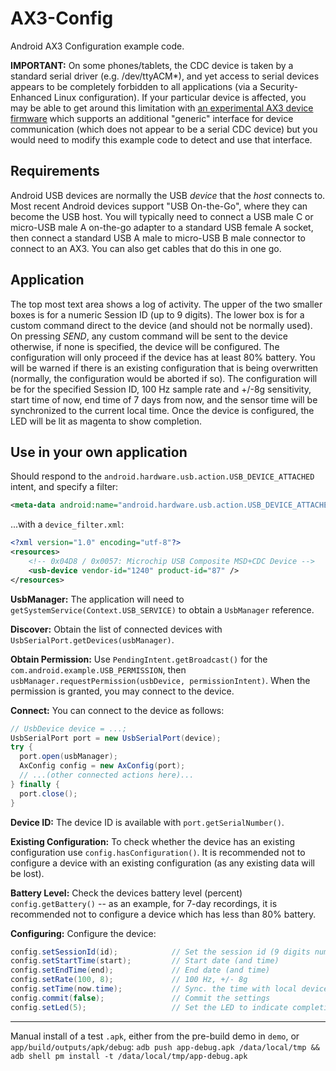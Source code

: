 # AX3-Config

Android AX3 Configuration example code.

**IMPORTANT:** On some phones/tablets, the CDC device is taken by a standard serial driver (e.g. /dev/ttyACM*), and yet access to serial devices appears to be completely forbidden to all applications (via a Security-Enhanced Linux configuration). If your particular device is affected, you may be able to get around this limitation with [an experimental AX3 device firmware](https://github.com/digitalinteraction/openmovement-axconfig/blob/master/README.md#how-it-communicates) which supports an additional "generic" interface for device communication (which does not appear to be a serial CDC device) but you would need to modify this example code to detect and use that interface.


## Requirements

Android USB devices are normally the USB *device* that the *host* connects to. 
Most recent Android devices support "USB On-the-Go", where they can become the USB host. 
You will typically need to connect a USB male C or micro-USB male A on-the-go adapter to a standard USB female A socket, then connect a standard USB A male to micro-USB B male connector to connect to an AX3.
You can also get cables that do this in one go.


## Application

The top most text area shows a log of activity. 
The upper of the two smaller boxes is for a numeric Session ID (up to 9 digits).
The lower box is for a custom command direct to the device (and should not be normally used).
On pressing *SEND*, any custom command will be sent to the device otherwise, if none is specified, the device will be configured. 
The configuration will only proceed if the device has at least 80% battery. 
You will be warned if there is an existing configuration that is being overwritten (normally, the configuration would be aborted if so). 
The configuration will be for the specified Session ID, 100 Hz sample rate and +/-8g sensitivity, start time of now, end time of 7 days from now, and the sensor time will be synchronized to the current local time. 
Once the device is configured, the LED will be lit as magenta to show completion. 


## Use in your own application

Should respond to the `android.hardware.usb.action.USB_DEVICE_ATTACHED` intent, and specify a filter:

```xml
<meta-data android:name="android.hardware.usb.action.USB_DEVICE_ATTACHED" android:resource="@xml/device_filter" />
```

...with a `device_filter.xml`:

```xml
<?xml version="1.0" encoding="utf-8"?>
<resources>
    <!-- 0x04D8 / 0x0057: Microchip USB Composite MSD+CDC Device -->
    <usb-device vendor-id="1240" product-id="87" />
</resources>
```

**UsbManager:** The application will need to `getSystemService(Context.USB_SERVICE)` to obtain a `UsbManager` reference.

**Discover:** Obtain the list of connected devices with `UsbSerialPort.getDevices(usbManager)`.

**Obtain Permission:** Use `PendingIntent.getBroadcast()` for the `com.android.example.USB_PERMISSION`, then `usbManager.requestPermission(usbDevice, permissionIntent)`.  When the permission is granted, you may connect to the device.

**Connect:** You can connect to the device as follows:
```java
// UsbDevice device = ...;
UsbSerialPort port = new UsbSerialPort(device);
try {
  port.open(usbManager);
  AxConfig config = new AxConfig(port);  
  // ...(other connected actions here)...
} finally {
  port.close();
}
```

**Device ID:** The device ID is available with `port.getSerialNumber()`.

**Existing Configuration:** To check whether the device has an existing configuration use `config.hasConfiguration()`.  It is recommended not to configure a device with an existing configuration (as any existing data will be lost).

**Battery Level:** Check the devices battery level (percent) `config.getBattery()` -- as an example, for 7-day recordings, it is recommended not to configure a device which has less than 80% battery.

**Configuring:** Configure the device:
```java
config.setSessionId(id);            // Set the session id (9 digits numeric)
config.setStartTime(start);         // Start date (and time)
config.setEndTime(end);             // End date (and time)
config.setRate(100, 8);             // 100 Hz, +/- 8g
config.setTime(now.time);           // Sync. the time with local device
config.commit(false);               // Commit the settings
config.setLed(5);                   // Set the LED to indicate completion (5=Magenta)
```

---

Manual install of a test `.apk`, either from the pre-build demo in `demo`, or `app/build/outputs/apk/debug`: `adb push app-debug.apk /data/local/tmp && adb shell pm install -t /data/local/tmp/app-debug.apk`
